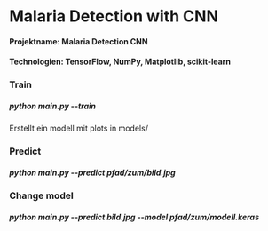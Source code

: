 # Malaria Detection with CNN

#### Projektname: Malaria Detection CNN

#### Technologien: TensorFlow, NumPy, Matplotlib, scikit-learn


### Train
##### python main.py --train
Erstellt ein modell mit plots in models/

### Predict
##### python main.py --predict pfad/zum/bild.jpg

### Change model
##### python main.py --predict bild.jpg --model pfad/zum/modell.keras

